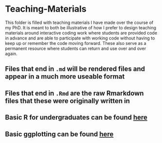 # Teaching-Materials

This folder is filled with teaching materials I have made over the course of my PhD. It is meant to both be illustrative of how I prefer to design teaching materials around interactive coding work where students are provided code in advance and are able to participate with working code without having to keep up or remember the code moving forward. These also serve as a permanent resource where students can return and use over and over again.

## Files that end in `.md` will be rendered files and appear in a much more useable format
## Files that end in `.Rmd` are the raw Rmarkdown files that these were originally written in

## Basic R for undergraduates can be found [here](https://github.com/morgan-sparks/Teaching-Materials/blob/main/Basic-R-for-disease-lab.md)

## Basic ggplotting can be found [here](https://github.com/morgan-sparks/Teaching-Materials/blob/main/Intro-to-ggplot.md)
